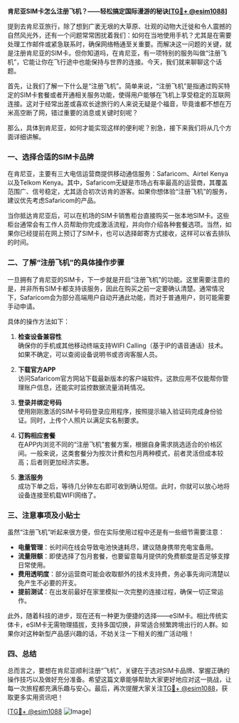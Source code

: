 **肯尼亚SIM卡怎么注册飞机？——轻松搞定国际漫游的秘诀[[TG💪+ @esim1088](https://t.me/s/esim1088)]**

提到去肯尼亚旅行，除了想到广袤无垠的大草原、壮观的动物大迁徙和令人震撼的自然风光外，还有一个问题常常困扰着我们：如何在当地使用手机？尤其是在需要处理工作邮件或紧急联系时，确保网络畅通至关重要。而解决这一问题的关键，就是注册肯尼亚的SIM卡。但你知道吗，在肯尼亚，有一项特别的服务叫做“注册飞机”，它能让你在飞行途中也能保持与世界的连接。今天，我们就来聊聊这个话题。

首先，让我们了解一下什么是“注册飞机”。简单来说，“注册飞机”是指通过购买特定的SIM卡套餐或者开通相关服务功能，使得用户能够在飞机上享受稳定的互联网连接。这对于经常出差或喜欢长途旅行的人来说无疑是个福音，毕竟谁都不想在万米高空断了网，错过重要的消息或关键时刻呢？

那么，具体到肯尼亚，如何才能实现这样的便利呢？别急，接下来我们将从几个方面详细讲解。

### 一、选择合适的SIM卡品牌

在肯尼亚，主要有三大电信运营商提供移动通信服务：Safaricom、Airtel Kenya以及Telkom Kenya。其中，Safaricom无疑是市场占有率最高的运营商，其覆盖范围广、信号稳定，尤其适合初次访肯的游客。如果你想体验“注册飞机”的服务，建议优先考虑Safaricom的产品。

当你抵达肯尼亚后，可以在机场的SIM卡销售柜台直接购买一张本地SIM卡。这些柜台通常会有工作人员帮助你完成激活流程，并向你介绍各种套餐选项。当然，如果你已经提前在网上预订了SIM卡，也可以选择邮寄方式接收，这样可以省去排队的时间。

### 二、了解“注册飞机”的具体操作步骤

一旦拥有了肯尼亚的SIM卡，下一步就是开启“注册飞机”的功能。这里需要注意的是，并非所有SIM卡都支持该服务，因此在购买之前一定要确认清楚。通常情况下，Safaricom会为部分高端用户自动开通此功能，而对于普通用户，则可能需要手动申请。

具体的操作方法如下：

1. **检查设备兼容性**  
   确保你的手机或其他移动终端支持WIFI Calling（基于IP的语音通话）技术。如果不确定，可以查阅设备说明书或咨询客服人员。

2. **下载官方APP**  
   访问Safaricom官方网站下载最新版本的客户端软件。这款应用不仅能帮你管理账户信息，还能实时监控数据流量消耗情况。

3. **登录并绑定号码**  
   使用刚刚激活的SIM卡号码登录应用程序，按照提示输入验证码完成身份验证。同时，上传个人照片以满足实名制要求。

4. **订购相应套餐**  
   在APP内浏览不同的“注册飞机”套餐方案，根据自身需求挑选适合的价格区间。一般来说，这类套餐分为按次计费和包月两种模式，前者灵活但成本较高；后者则更加经济实惠。

5. **激活服务**  
   成功下单之后，等待几分钟左右即可收到确认短信。此时，你就可以放心地将设备连接至机载WIFI网络了。

### 三、注意事项及小贴士

虽然“注册飞机”听起来很方便，但在实际使用过程中还是有一些细节需要注意：

- **电量管理**：长时间在线会导致电池快速耗尽，建议随身携带充电宝备用。
- **流量限额**：即使选择了包月套餐，也要留意每月提供的免费额度是否足够支撑日常使用。
- **费用透明度**：部分运营商可能会收取额外的技术支持费，务必事先询问清楚以免产生不必要的开支。
- **提前测试**：在出发前最好在家里模拟一次完整的连接过程，确保一切正常运作。

此外，随着科技的进步，现在还有一种更为便捷的选择——eSIM卡。相比传统实体卡，eSIM卡无需物理插拔，支持多国切换，非常适合频繁跨境出行的人群。如果你对这种新型产品感兴趣的话，不妨关注一下相关的推广活动哦！

### 四、总结

总而言之，要想在肯尼亚顺利注册“飞机”，关键在于选对SIM卡品牌、掌握正确的操作技巧以及做好充分准备。希望这篇文章能够帮助大家更好地应对这一挑战，让每一次旅程都充满乐趣与安心。最后，再次提醒大家关注[TG💪+ @esim1088](https://t.me/s/esim1088)，获取更多实用资讯吧！

[[TG💪+ @esim1088](https://t.me/s/esim1088) ![Image](https://i.postimg.cc/4NQfJmqS/Snipaste-2025-05-13-00-14-12.png)]